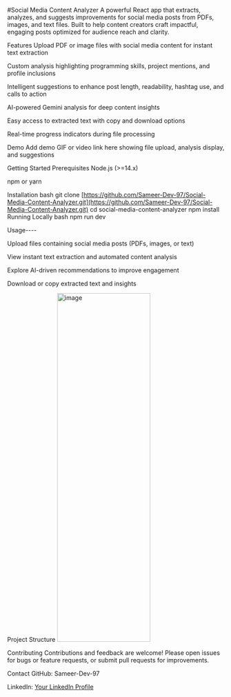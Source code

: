 #Social Media Content Analyzer
A powerful React app that extracts, analyzes, and suggests improvements for social media posts from PDFs, images, and text files. Built to help content creators craft impactful, engaging posts optimized for audience reach and clarity.

Features
Upload PDF or image files with social media content for instant text extraction

Custom analysis highlighting programming skills, project mentions, and profile inclusions

Intelligent suggestions to enhance post length, readability, hashtag use, and calls to action

AI-powered Gemini analysis for deep content insights

Easy access to extracted text with copy and download options

Real-time progress indicators during file processing

Demo
Add demo GIF or video link here showing file upload, analysis display, and suggestions

Getting Started
Prerequisites
Node.js (>=14.x)

npm or yarn

Installation
bash
git clone [https://github.com/Sameer-Dev-97/Social-Media-Content-Analyzer.git](https://github.com/Sameer-Dev-97/Social-Media-Content-Analyzer.git)
cd social-media-content-analyzer
npm install
Running Locally
bash
npm run dev



Usage----

Upload files containing social media posts (PDFs, images, or text)

View instant text extraction and automated content analysis

Explore AI-driven recommendations to improve engagement

Download or copy extracted text and insights

Project Structure
<img width="216" height="809" alt="image" src="https://github.com/user-attachments/assets/8d964d8e-1d0a-4282-9544-36e1d5e804ba" />



Contributing
Contributions and feedback are welcome! Please open issues for bugs or feature requests, or submit pull requests for improvements.



Contact
GitHub: Sameer-Dev-97

LinkedIn: [Your LinkedIn Profile](https://www.linkedin.com/in/sameer-b458a6271/)
